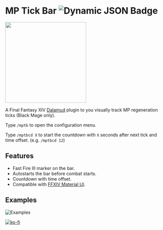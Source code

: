 # MP Tick Bar <img alt="Dynamic JSON Badge" src="https://img.shields.io/badge/dynamic/json?url=https%3A%2F%2Fkamori.goats.dev%2FPlugin%2FDownloadCounts&query=MPTickBar&style=for-the-badge&logo=github&label=Downloads&color=brightgreen&link=https%3A%2F%2Fgithub.com%2Fmarconsou%2Fmp-tick-bar">
<img src="https://user-images.githubusercontent.com/27457164/134722917-dd5967f9-2352-42d2-aeaf-ebf7dee49771.png" width="256" height="256" >

A Final Fantasy XIV [Dalamud](https://github.com/goatcorp/Dalamud) plugin to you visually track MP regeneration ticks (Black Mage only).

Type `/mptb` to open the configuration menu.

Type `/mptbcd X` to start the countdown with `X` seconds after next tick and time offset. (e.g. `/mptbcd 12`)

## Features
- Fast Fire III marker on the bar.
- Autostarts the bar before combat starts.
- Countdown with time offset.
- Compatible with [FFXIV Material UI](https://github.com/skotlex/ffxiv-material-ui).

## Examples
![Examples](https://user-images.githubusercontent.com/27457164/142336488-d9ccea43-94c6-411c-aeed-a74795dbce42.png)

[![ko-fi](https://ko-fi.com/img/githubbutton_sm.svg)](https://ko-fi.com/marconsou)
